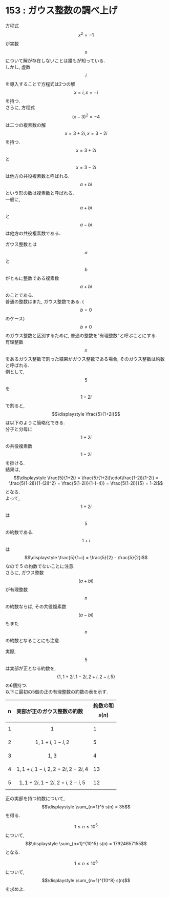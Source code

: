# 153 : ガウス整数の調べ上げ

方程式$$x^2 = -1$$が実数$$x$$について解が存在しないことは誰もが知っている.  
しかし, 虚数$$i$$を導入することで方程式は2つの解$$x = i , x = -i$$を持つ.  
さらに, 方程式$$(x - 3)^2 = -4$$は二つの複素数の解$$x = 3+2i , x = 3-2i$$を持つ.  
$$x = 3+2i$$と$$x = 3-2i$$は他方の共役複素数と呼ばれる.  
$$a + bi$$という形の数は複素数と呼ばれる.  
一般に,$$a + bi$$と$$a - bi$$は他方の共役複素数である.

ガウス整数とは$$a$$と$$b$$がともに整数である複素数$$a + bi$$のことである.  
普通の整数はまた, ガウス整数である. \($$b = 0$$のケース\)  
$$b ≠ 0$$のガウス整数と区別するために, 普通の整数を"有理整数"と呼ぶことにする.  
有理整数$$n$$をあるガウス整数で割った結果がガウス整数である場合, そのガウス整数は約数と呼ばれる.  
例として,$$5$$を$$1+2i$$で割ると,$$\displaystyle \frac{5}{1+2i}$$は以下のように簡略化できる.  
分子と分母に$$1+2i$$の共役複素数$$1-2i$$を掛ける.  
結果は,$$\displaystyle \frac{5}{1+2i} = \frac{5}{1+2i}\cdot\frac{1-2i}{1-2i} = \frac{5(1-2i)}{1-(2i)^2} = \frac{5(1-2i)}{1-(-4)} = \frac{5(1-2i)}{5} = 1-2i$$となる.  
よって, $$1+2i$$は$$5$$の約数である.  
$$1+i$$は$$\displaystyle \frac{5}{1+i} = \frac{5}{2} - \frac{5}{2}i$$なので 5 の約数でないことに注意.  
さらに, ガウス整数$$(a+bi)$$が有理整数$$n$$の約数ならば, その共役複素数$$(a-bi)$$もまた$$n$$の約数となることにも注意.

実際,$$5$$は実部が正となる約数を,$$\{1, 1 + 2i, 1 - 2i, 2 + i, 2 - i, 5\}$$の6個持つ.  
以下に最初の5個の正の有理整数の約数の表を示す.

| n | 実部が正のガウス整数の約数 | 約数の和$$s(n)$$ |
| :--- | :--- | :--- |
| 1 | $$1$$ | 1 |
| 2 | $$1, 1+i, 1-i, 2$$ | 5 |
| 3 | $$1, 3$$ | 4 |
| 4 | $$1, 1+i, 1-i, 2, 2+2i, 2-2i,4$$ | 13 |
| 5 | $$1, 1+2i, 1-2i, 2+i, 2-i, 5$$ | 12 |

正の実部を持つ約数について,$$\displaystyle \sum_{n=1}^5 s(n) = 35$$を得る.

$$1 ≤ n ≤ 10^5$$について,$$\displaystyle \sum_{n=1}^{10^5} s(n) = 17924657155$$となる.

$$1 ≤ n ≤ 10^8$$について,$$\displaystyle \sum_{n=1}^{10^8} s(n)$$を求めよ.

